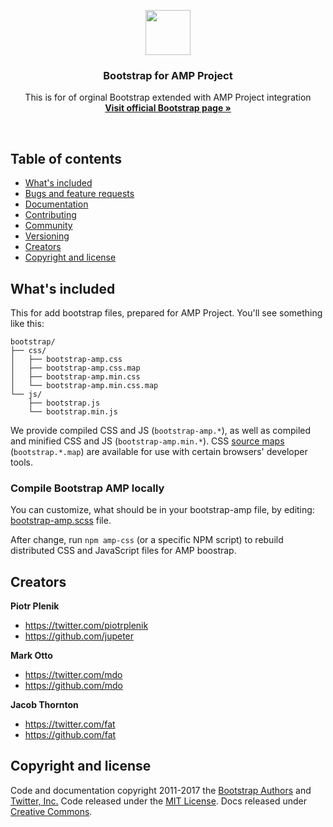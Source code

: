 <p align="center">
  <a href="https://v4-alpha.getbootstrap.com">
    <img src="http://v4-alpha.getbootstrap.com/assets/brand/bootstrap-solid.svg" width=72 height=72>
  </a>

  <h3 align="center">Bootstrap for AMP Project</h3>

  <p align="center">
    This is for of orginal Bootstrap extended with AMP Project integration
    <br>
    <a href="https://v4-alpha.getbootstrap.com"><strong>Visit official Bootstrap page &raquo;</strong></a>
  </p>
</p>

<br>

## Table of contents

- [What's included](#whats-included)
- [Bugs and feature requests](#bugs-and-feature-requests)
- [Documentation](#documentation)
- [Contributing](#contributing)
- [Community](#community)
- [Versioning](#versioning)
- [Creators](#creators)
- [Copyright and license](#copyright-and-license)

## What's included

This for add bootstrap files, prepared for AMP Project. 
You'll see something like this:

```
bootstrap/
├── css/
│   ├── bootstrap-amp.css
│   ├── bootstrap-amp.css.map
│   ├── bootstrap-amp.min.css
│   └── bootstrap-amp.min.css.map
└── js/
    ├── bootstrap.js
    └── bootstrap.min.js
```

We provide compiled CSS and JS (`bootstrap-amp.*`), as well as compiled and minified CSS and JS (`bootstrap-amp.min.*`). CSS [source maps](https://developers.google.com/web/tools/chrome-devtools/debug/readability/source-maps) (`bootstrap.*.map`) are available for use with certain browsers' developer tools.

### Compile Bootstrap AMP locally

You can customize, what should be in your bootstrap-amp file, by editing:
 [bootstrap-amp.scss](https://github.com/jupeter/bootstrap/blob/v4-dev/scss/bootstrap-amp.scss) file.

After change, run `npm amp-css` (or a specific NPM script) to rebuild distributed CSS and JavaScript files for AMP boostrap.

## Creators

**Piotr Plenik**

- <https://twitter.com/piotrplenik>
- <https://github.com/jupeter>


**Mark Otto**

- <https://twitter.com/mdo>
- <https://github.com/mdo>

**Jacob Thornton**

- <https://twitter.com/fat>
- <https://github.com/fat>


## Copyright and license

Code and documentation copyright 2011-2017 the [Bootstrap Authors](https://github.com/twbs/bootstrap/graphs/contributors) and [Twitter, Inc.](https://twitter.com) Code released under the [MIT License](https://github.com/twbs/bootstrap/blob/master/LICENSE). Docs released under [Creative Commons](https://github.com/twbs/bootstrap/blob/master/docs/LICENSE).
